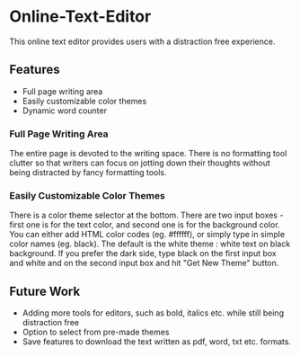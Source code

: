 # Online-Text-Editor
This online text editor provides users with a distraction free experience.


## Features

* Full page writing area
* Easily customizable color themes
* Dynamic word counter

### Full Page Writing Area

The entire page is devoted to the writing space. There is no formatting tool clutter so that writers can focus on jotting down their thoughts without being distracted by fancy formatting tools.

### Easily Customizable Color Themes

There is a color theme selector at the bottom. There are two input boxes - first one is for the text color, and second one is for the background color. You can either add HTML color codes (eg. #ffffff), or simply type in simple color names (eg. black).
The default is the white theme : white text on black background.
If you prefer the dark side, type black on the first input box and white and on the second input box and hit "Get New Theme" button. 


## Future Work

* Adding more tools for editors, such as bold, italics etc. while still being distraction free
* Option to select from pre-made themes
* Save features to download the text written as pdf, word, txt etc. formats.

